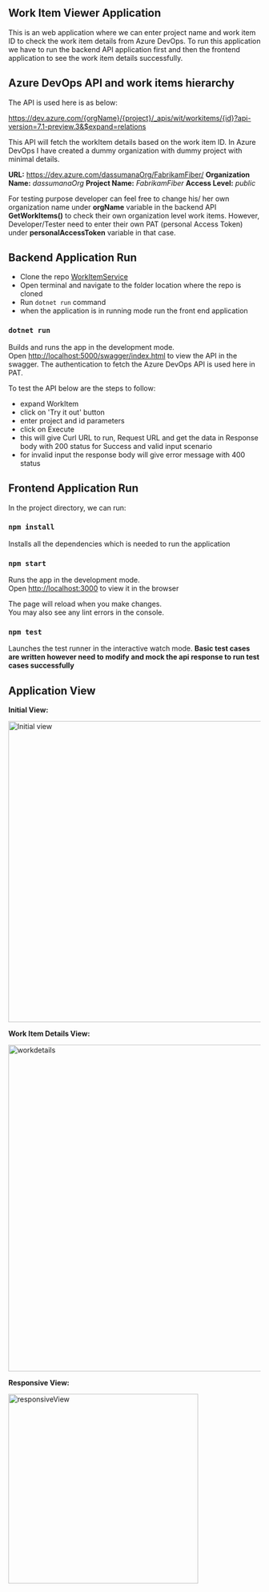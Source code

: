## Work Item Viewer Application

This is an web application where we can enter project name and work item ID to check the work item details from Azure DevOps.
To run this application we have to run the backend API application first and then the frontend application to see the work item details successfully.

## Azure DevOps API and work items hierarchy

The API is used here is as below:

https://dev.azure.com/{orgName}/{project}/_apis/wit/workitems/{id}?api-version=7.1-preview.3&$expand=relations

This API will fetch the workItem details based on the work item ID.
In Azure DevOps I have created a dummy organization with dummy project with minimal details.

**URL:** https://dev.azure.com/dassumanaOrg/FabrikamFiber/
**Organization Name:** *dassumanaOrg*
**Project Name:** *FabrikamFiber*
**Access Level:** *public*

For testing purpose developer can feel free to change his/ her own organization name under **orgName** variable in the backend API **GetWorkItems()** to check their own organization level work items. However, Developer/Tester need to enter their own PAT (personal Access Token) under **personalAccessToken** variable in that case.

## Backend Application Run

- Clone the repo [WorkItemService](https://github.com/Sumana-Das/WorkItemService)
- Open terminal and navigate to the folder location where the repo is cloned
- Run `dotnet run` command
- when the application is in running mode run the front end application

### `dotnet run`

Builds and runs the app in the development mode.\
Open [http://localhost:5000/swagger/index.html](http://localhost:5000/swagger/index.html) to view the API in the swagger. 
The authentication to fetch the Azure DevOps API is used here in PAT.

To test the API below are the steps to follow:

- expand WorkItem 
- click on 'Try it out' button 
- enter project and id parameters
- click on Execute
- this will give Curl URL to run, Request URL and get the data in Response body with 200 status for Success and valid input scenario
- for invalid input the response body will give error message with 400 status

## Frontend Application Run

In the project directory, we can run:

### `npm install`

Installs all the dependencies which is needed to run the application

### `npm start`

Runs the app in the development mode.\
Open [http://localhost:3000](http://localhost:3000) to view it in the browser

The page will reload when you make changes.\
You may also see any lint errors in the console.

### `npm test`

Launches the test runner in the interactive watch mode.
**Basic test cases are written however need to modify and mock the api response to run test cases successfully**

## Application View

**Initial View:**

<img width="602" alt="Initial view" src="https://github.com/Sumana-Das/work-item-viewer/assets/76615241/bebb79d9-616c-4f7e-9a34-495e2b73a62c">

**Work Item Details View:**

<img width="653" alt="workdetails" src="https://github.com/Sumana-Das/work-item-viewer/assets/76615241/8f2744f3-0dba-4b45-bd67-5616c7dffd63">

**Responsive View:**

<img width="379" alt="responsiveView" src="https://github.com/Sumana-Das/work-item-viewer/assets/76615241/a615c397-0c69-4e49-9209-05583799801c">

